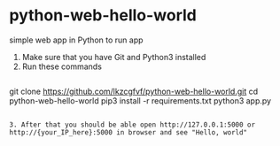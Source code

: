 # python-web-hello-world
simple web app in Python 
to run app
1. Make sure that you have Git and Python3 installed
2. Run these commands
   ```bash
git clone https://github.com/lkzcgfvf/python-web-hello-world.git
cd python-web-hello-world
pip3 install -r requirements.txt
python3 app.py
```

3. After that you should be able open http://127.0.0.1:5000 or http://{your_IP_here}:5000 in browser and see "Hello, world"
